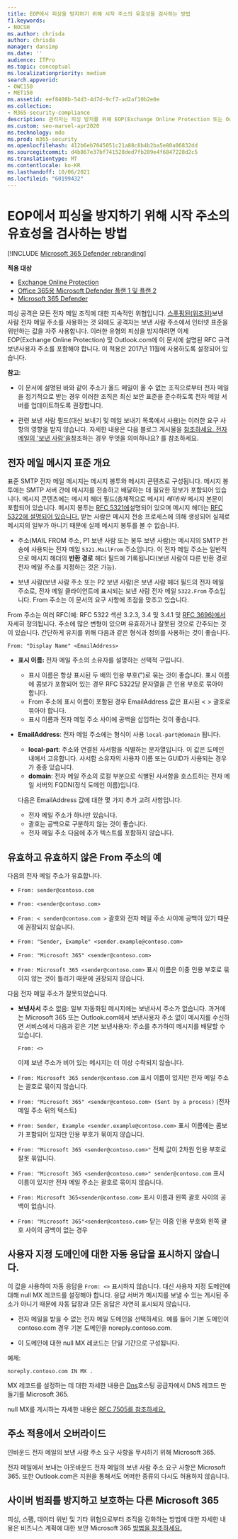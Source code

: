 ```yaml
---
title: EOP에서 피싱을 방지하기 위해 시작 주소의 유효성을 검사하는 방법
f1.keywords:
- NOCSH
ms.author: chrisda
author: chrisda
manager: dansimp
ms.date: ''
audience: ITPro
ms.topic: conceptual
ms.localizationpriority: medium
search.appverid:
- OWC150
- MET150
ms.assetid: eef8408b-54d3-4d7d-9cf7-ad2af10b2e0e
ms.collection:
- M365-security-compliance
description: 관리자는 피싱 방지를 위해 EOP(Exchange Online Protection 또는 Outlook.com)에서 수락 또는 거부하는 전자 메일 주소 유형에 대해 Outlook 있습니다.
ms.custom: seo-marvel-apr2020
ms.technology: mdo
ms.prod: m365-security
ms.openlocfilehash: 412b6eb7045051c21a88c8b4b2ba5e80a06832dd
ms.sourcegitcommit: d4b867e37bf741528ded7fb289e4f6847228d2c5
ms.translationtype: MT
ms.contentlocale: ko-KR
ms.lasthandoff: 10/06/2021
ms.locfileid: "60199432"
---
```

# <a name="how-eop-validates-the-from-address-to-prevent-phishing"></a>EOP에서 피싱을 방지하기 위해 시작 주소의 유효성을 검사하는 방법

[!INCLUDE [Microsoft 365 Defender rebranding](../includes/microsoft-defender-for-office.md)]

**적용 대상**
- [Exchange Online Protection](exchange-online-protection-overview.md)
- [Office 365용 Microsoft Defender 플랜 1 및 플랜 2](defender-for-office-365.md)
- [Microsoft 365 Defender](../defender/microsoft-365-defender.md)

피싱 공격은 모든 전자 메일 조직에 대한 지속적인 위협입니다. [스푸핑된(위조된)](anti-spoofing-protection.md)보낸 사람 전자 메일 주소를 사용하는 것 외에도 공격자는 보낸 사람 주소에서 인터넷 표준을 위반하는 값을 자주 사용합니다. 이러한 유형의 피싱을 방지하려면 이제 EOP(Exchange Online Protection) 및 Outlook.com에 이 문서에 설명된 RFC 규격 보낸사용자 주소를 포함해야 합니다. 이 적용은 2017년 11월에 사용하도록 설정되어 있습니다.

**참고**:

- 이 문서에 설명된 바와 같이 주소가 올드 메일이 올 수 없는 조직으로부터 전자 메일을 정기적으로 받는 경우 이러한 조직은 최신 보안 표준을 준수하도록 전자 메일 서버를 업데이트하도록 권장합니다.

- 관련 보낸 사람 필드(대신 보내기 및 메일 보내기 목록에서 사용)는 이러한 요구 사항의 영향을 받지 않습니다. 자세한 내용은 다음 블로그 게시물을 [참조하세요. 전자 메일의 '보낸 사람'을](/archive/blogs/tzink/what-do-we-mean-when-we-refer-to-the-sender-of-an-email)참조하는 경우 무엇을 의미하나요? 를 참조하세요.

## <a name="an-overview-of-email-message-standards"></a>전자 메일 메시지 표준 개요

표준 SMTP 전자 메일 메시지는 메시지 봉투와 메시지 콘텐츠로 구성됩니다.  메시지 봉투에는 SMTP 서버 간에 메시지를 전송하고 배달하는 데 필요한 정보가 포함되어 있습니다. 메시지 콘텐츠에는 메시지 헤더 필드(총체적으로 메시지 *헤더)와* 메시지 본문이 포함되어 있습니다. 메시지 봉투는 [RFC 5321에](https://tools.ietf.org/html/rfc5321)설명되어 있으며 메시지 헤더는 [RFC 5322에 설명되어 있습니다.](https://tools.ietf.org/html/rfc5322) 받는 사람은 메시지 전송 프로세스에 의해 생성되어 실제로 메시지의 일부가 아니기 때문에 실제 메시지 봉투를 볼 수 없습니다.

- 주소(MAIL FROM 주소, P1 보낸 사람 또는 봉투 보낸 사람)는 메시지의 SMTP 전송에 사용되는 전자 메일 `5321.MailFrom` 주소입니다.  이 전자 메일 주소는 일반적으로 메시지 헤더의 **반환 경로** 헤더 필드에 기록됩니다(보낸 사람이 다른  반환 경로 전자 메일 주소를 지정하는 것은 가능).

- 보낸 사람(보낸 사람 주소 또는 P2 보낸 사람)은 보낸 사람 헤더 필드의 전자 메일 주소로, 전자 메일 클라이언트에 표시되는 보낸 사람 전자 메일 `5322.From` 주소입니다.  From 주소는 이 문서의 요구 사항에 초점을 맞추고 있습니다.

From 주소는 여러 RFC(예: RFC 5322 섹션 3.2.3, 3.4 및 3.4.1 및 [RFC 3696)에서](https://tools.ietf.org/html/rfc3696)자세히 정의됩니다. 주소에 많은 변형이 있으며 유효하거나 잘못된 것으로 간주되는 것이 있습니다. 간단하게 유지를 위해 다음과 같은 형식과 정의를 사용하는 것이 좋습니다.

`From: "Display Name" <EmailAddress>`

- **표시 이름:** 전자 메일 주소의 소유자를 설명하는 선택적 구입니다.

  - 표시 이름은 항상 표시된 두 배의 인용 부호(")로 묶는 것이 좋습니다. 표시 이름에 콤보가  포함되어 있는 경우 RFC 5322당 문자열을 큰 인용 부호로 묶아야 합니다.
  - From 주소에 표시 이름이 포함된 경우 EmailAddress 값은 표시된 < > 괄호로 묶아야 합니다.
  - 표시 이름과 전자 메일 주소 사이에 공백을 삽입하는 것이 좋습니다.

- **EmailAddress**: 전자 메일 주소에는 형식이 사용 `local-part@domain` 됩니다.

  - **local-part**: 주소와 연결된 사서함을 식별하는 문자열입니다. 이 값은 도메인 내에서 고유합니다. 사서함 소유자의 사용자 이름 또는 GUID가 사용되는 경우가 종종 있습니다.
  - **domain**: 전자 메일 주소의 로컬 부분으로 식별된 사서함을 호스트하는 전자 메일 서버의 FQDN(정식 도메인 이름)입니다.

  다음은 EmailAddress 값에 대한 몇 가지 추가 고려 사항입니다.

  - 전자 메일 주소가 하나만 있습니다.
  - 괄호는 공백으로 구분하지 않는 것이 좋습니다.
  - 전자 메일 주소 다음에 추가 텍스트를 포함하지 않습니다.

## <a name="examples-of-valid-and-invalid-from-addresses"></a>유효하고 유효하지 않은 From 주소의 예

다음의 전자 메일 주소가 유효합니다.

- `From: sender@contoso.com`

- `From: <sender@contoso.com>`

- `From: < sender@contoso.com >` 괄호와 전자 메일 주소 사이에 공백이 있기 때문에 권장되지 않습니다.

- `From: "Sender, Example" <sender.example@contoso.com>`

- `From: "Microsoft 365" <sender@contoso.com>`

- `From: Microsoft 365 <sender@contoso.com>` 표시 이름은 이중 인용 부호로 묶이지 않는 것이 틀리기 때문에 권장되지 않습니다.

다음 전자 메일 주소가 잘못되었습니다.

- **보낸사서** 주소 없음: 일부 자동화된 메시지에는 보낸사서 주소가 없습니다. 과거에는 Microsoft 365 또는 Outlook.com에서 보낸사용자 주소 없이 메시지를 수신하면 서비스에서 다음과 같은 기본 보낸사용자: 주소를 추가하여 메시지를 배달할 수 있습니다.

  `From: <>`

  이제 보낸 주소가 비어 있는 메시지는 더 이상 수락되지 않습니다.

- `From: Microsoft 365 sender@contoso.com` 표시 이름이 있지만 전자 메일 주소는 괄호로 묶이지 않습니다.

- `From: "Microsoft 365" <sender@contoso.com> (Sent by a process)` (전자 메일 주소 뒤의 텍스트)

- `From: Sender, Example <sender.example@contoso.com>` 표시 이름에는 콤보가 포함되어 있지만 인용 부호가 묶이지 않습니다.

- `From: "Microsoft 365 <sender@contoso.com>"` 전체 값이 2차원 인용 부호로 잘못 묶입니다.

- `From: "Microsoft 365 <sender@contoso.com>" sender@contoso.com` 표시 이름이 있지만 전자 메일 주소는 괄호로 묶이지 않습니다.

- `From: Microsoft 365<sender@contoso.com>` 표시 이름과 왼쪽 괄호 사이의 공백이 없습니다.

- `From: "Microsoft 365"<sender@contoso.com>` 닫는 이중 인용 부호와 왼쪽 괄호 사이의 공백이 없는 경우

## <a name="suppress-auto-replies-to-your-custom-domain"></a>사용자 지정 도메인에 대한 자동 응답을 표시하지 않습니다.

이 값을 사용하여 자동 응답을 `From: <>` 표시하지 않습니다. 대신 사용자 지정 도메인에 대해 null MX 레코드를 설정해야 합니다. 응답 서버가 메시지를 보낼 수 있는 게시된 주소가 아니기 때문에 자동 답장과 모든 응답은 자연히 표시되지 않습니다.

- 전자 메일을 받을 수 없는 전자 메일 도메인을 선택하세요. 예를 들어 기본 도메인이 contoso.com 경우 기본 도메인을 noreply.contoso.com.

- 이 도메인에 대한 null MX 레코드는 단일 기간으로 구성됩니다.

예제:

```text
noreply.contoso.com IN MX .
```

MX 레코드를 설정하는 데 대한 자세한 내용은 [Dns](../../admin/get-help-with-domains/create-dns-records-at-any-dns-hosting-provider.md)호스팅 공급자에서 DNS 레코드 만들기를 Microsoft 365.

null MX를 게시하는 자세한 내용은 [RFC 7505를 참조하세요.](https://tools.ietf.org/html/rfc7505)

## <a name="override-from-address-enforcement"></a>주소 적용에서 오버라이드

인바운드 전자 메일의 보낸 사람 주소 요구 사항을 무시하기 위해 Microsoft 365. [](create-safe-sender-lists-in-office-365.md)

전자 메일에서 보내는 아웃바운드 전자 메일의 보낸 사람 주소 요구 사항은 Microsoft 365. 또한 Outlook.com은 지원을 통해서도 어떠한 종류의 다시도 허용하지 않습니다.

## <a name="other-ways-to-prevent-and-protect-against-cybercrimes-in-microsoft-365"></a>사이버 범죄를 방지하고 보호하는 다른 Microsoft 365

피싱, 스팸, 데이터 위반 및 기타 위협으로부터 조직을 강화하는 방법에 대한 자세한 내용은 비즈니스 계획에 대한 보안 Microsoft 365 [방법을 참조하세요.](../../admin/security-and-compliance/secure-your-business-data.md)